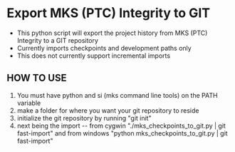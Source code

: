 # Export MKS (PTC) Integrity to GIT
* This python script will export the project history from MKS (PTC) Integrity to a GIT repository
* Currently imports checkpoints and development paths only
* This does not currently support incremental imports

## HOW TO USE
1. You must have python and si (mks command line tools) on the PATH variable
2. make a folder for where you want your git repository to reside
3. initialize the git repository by running "git init"
4. next being the import -- from cygwin "./mks_checkpoints_to_git.py <MKS project path> | git fast-import" and from windows "python mks_checkpoints_to_git.py <MKS project path> | git fast-import"
